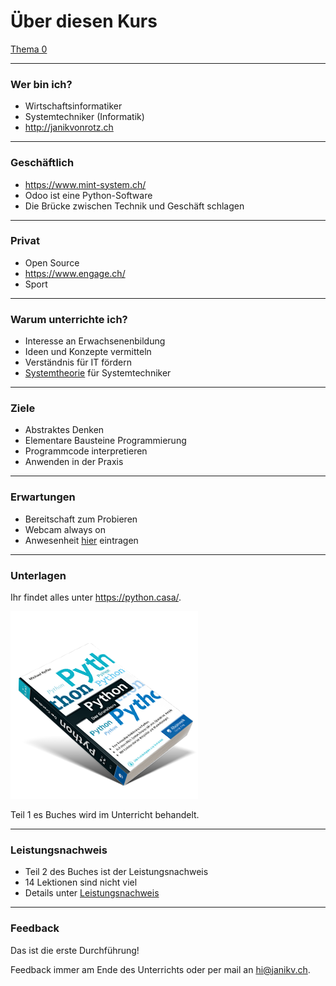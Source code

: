 # Über diesen Kurs

[Thema 0](README.md)

---
### Wer bin ich?

* Wirtschaftsinformatiker
* Systemtechniker (Informatik)
* <http://janikvonrotz.ch>

---
### Geschäftlich

* <https://www.mint-system.ch/>
* Odoo ist eine Python-Software
* Die Brücke zwischen Technik und Geschäft schlagen

---
### Privat

* Open Source
* <https://www.engage.ch/>
* Sport

---
### Warum unterrichte ich?

* Interesse an Erwachsenenbildung
* Ideen und Konzepte vermitteln
* Verständnis für IT fördern
* [Systemtheorie](https://de.wikipedia.org/wiki/Systemtheorie) für Systemtechniker

---
### Ziele

* Abstraktes Denken
* Elementare Bausteine Programmierung
* Programmcode interpretieren
* Anwenden in der Praxis

---
### Erwartungen

* Bereitschaft zum Probieren
* Webcam always on
* Anwesenheit [hier](https://moodle.medizintechnik-hf.ch/mod/attendance/manage.php?id=4479) eintragen

---
### Unterlagen

Ihr findet alles unter <https://python.casa/>.

[![](../buch.png)](https://kofler.info/buecher/python/)

Teil 1 es Buches wird im Unterricht behandelt.

---
### Leistungsnachweis

* Teil 2 des Buches ist der Leistungsnachweis
* 14 Lektionen sind nicht viel
* Details unter [Leistungsnachweis](exam.md)

---
### Feedback

Das ist die erste Durchführung!

Feedback immer am Ende des Unterrichts oder per mail an <hi@janikv.ch>.